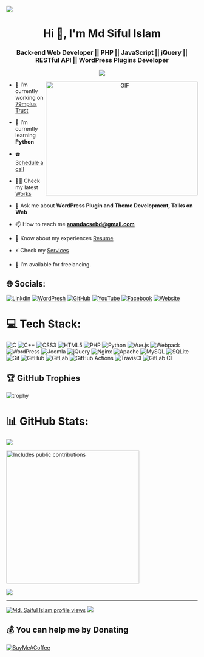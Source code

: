 ![](https://visitor-badge.glitch.me/badge?page_id=siananda.siananda)
<h1 align="center">Hi 👋, I'm Md Siful Islam</h1>
<h3 align="center">Back-end Web Developer || PHP || JavaScript || jQuery || RESTful API || WordPress Plugins Developer</h3>

<p align="center">
  <a href="#"><img src="https://readme-typing-svg.herokuapp.com?font=VT323&&size=35&duration=3500&pause=300&color=6A0572&center=true&vCenter=true&width=600&height=100&lines=Assalamu+Alaikum+Warahmatullah..&hearts;++;Hi+👋,+I'm+Md+Siful+Islam;Welcome+to+My+GitHub+Profile;Software+and+Computer+Engineer;Back-End+PHP+Developer;Hardworking+and+Ambitious;Music+and+Programming+Lover;Love+to+learn+new+stuffs..<3"></a>
</p>

<a target="_blank" align="center">
  <img align="right" top="500" height="300" width="400" alt="GIF" src="https://media.giphy.com/media/SWoSkN6DxTszqIKEqv/giphy.gif">
</a>

- 🔭 I’m currently working on [79mplus Trust](https://www.79mplus.com/)

- 🌱 I’m currently learning **Python**

- ☎️  [Schedule a call](https://siananda.me/#contact)

- 👨‍💻 Check my latest [Works](https://siananda.me/#portfolio)

- 💬 Ask me about **WordPress Plugin and Theme Development, Talks on Web**

- 📫 How to reach me **anandacsebd@gmail.com**

- 📄 Know about my experiences [Resume](https://siananda.me/#resume)

- ⚡ Check my [Services](https://siananda.me/#portfolio)

- 🤝 I’m available for freelancing.


## 🌐 Socials:
[![Linkdin](https://img.shields.io/badge/LinkedIn-0077B5?style=for-the-badge&logo=linkedin&logoColor=white)](https://www.linkedin.com/in/saiful-islam-ananda/) 
[![WordPresh](https://img.shields.io/badge/Wordpress-21759B?style=for-the-badge&logo=wordpress&logoColor=white)](https://profiles.wordpress.org/saifulananda/#content-plugins) 
[![GitHub](https://img.shields.io/badge/GitHub-100000?style=for-the-badge&logo=github&logoColor=white)](https://github.com/siananda) 
[![YouTube](https://img.shields.io/badge/YouTube-FF0000?style=for-the-badge&logo=youtube&logoColor=white)](https://github.com/siananda) 
[![Facebook](https://img.shields.io/badge/Facebook-1877F2?style=for-the-badge&logo=facebook&logoColor=white)](https://github.com/siananda) 
[![Website](https://img.shields.io/badge/website-000000?style=for-the-badge&logo=About.me&logoColor=white)](https://siananda.me/) 


# 💻 Tech Stack:
![C](https://img.shields.io/badge/c-%2300599C.svg?style=for-the-badge&logo=c&logoColor=white) ![C++](https://img.shields.io/badge/c++-%2300599C.svg?style=for-the-badge&logo=c%2B%2B&logoColor=white) ![CSS3](https://img.shields.io/badge/css3-%231572B6.svg?style=for-the-badge&logo=css3&logoColor=white) ![HTML5](https://img.shields.io/badge/html5-%23E34F26.svg?style=for-the-badge&logo=html5&logoColor=white) ![PHP](https://img.shields.io/badge/php-%23777BB4.svg?style=for-the-badge&logo=php&logoColor=white) ![Python](https://img.shields.io/badge/python-3670A0?style=for-the-badge&logo=python&logoColor=ffdd54) ![Vue.js](https://img.shields.io/badge/vue.js-%2335495e.svg?style=for-the-badge&logo=vuedotjs&logoColor=%234FC08D) ![Webpack](https://img.shields.io/badge/webpack-%238DD6F9.svg?style=for-the-badge&logo=webpack&logoColor=black) ![WordPress](https://img.shields.io/badge/WordPress-%23117AC9.svg?style=for-the-badge&logo=WordPress&logoColor=white) ![Joomla](https://img.shields.io/badge/joomla-%235091CD.svg?style=for-the-badge&logo=joomla&logoColor=white) ![jQuery](https://img.shields.io/badge/jquery-%230769AD.svg?style=for-the-badge&logo=jquery&logoColor=white) ![Nginx](https://img.shields.io/badge/nginx-%23009639.svg?style=for-the-badge&logo=nginx&logoColor=white) ![Apache](https://img.shields.io/badge/apache-%23D42029.svg?style=for-the-badge&logo=apache&logoColor=white) ![MySQL](https://img.shields.io/badge/mysql-4479A1.svg?style=for-the-badge&logo=mysql&logoColor=white) ![SQLite](https://img.shields.io/badge/sqlite-%2307405e.svg?style=for-the-badge&logo=sqlite&logoColor=white) ![Git](https://img.shields.io/badge/git-%23F05033.svg?style=for-the-badge&logo=git&logoColor=white) ![GitHub](https://img.shields.io/badge/github-%23121011.svg?style=for-the-badge&logo=github&logoColor=white) ![GitLab](https://img.shields.io/badge/gitlab-%23181717.svg?style=for-the-badge&logo=gitlab&logoColor=white) ![GitHub Actions](https://img.shields.io/badge/github%20actions-%232671E5.svg?style=for-the-badge&logo=githubactions&logoColor=white) ![TravisCI](https://img.shields.io/badge/travis%20ci-%232B2F33.svg?style=for-the-badge&logo=travis&logoColor=white) ![GitLab CI](https://img.shields.io/badge/gitlab%20CI-%23181717.svg?style=for-the-badge&logo=gitlab&logoColor=white)

## 🏆 GitHub Trophies
![trophy](https://github-profile-trophy.vercel.app/?username=siananda&theme=merko&no-frame=false&no-bg=true&margin-w=4)


# 📊 GitHub Stats:
![](https://githubstats-flax.vercel.app/api?username=siananda&theme=dracula&hide_border=false&include_all_commits=true&count_private=true&show_icons=true)

<p>
    <a href="https://vaunt.dev">
        <img src="https://api.vaunt.dev/v1/github/entities/siananda/contributions?format=svg" width="350" title="Includes public contributions"/>
    </a>
</p>

![](https://githubstats-flax.vercel.app/api/top-langs/?username=siananda&theme=dracula&hide_border=false&include_all_commits=true&count_private=true&layout=compact)

---
[![Md. Saiful Islam profile views](https://u8views.com/api/v1/github/profiles/10962969/views/day-week-month-total-count.svg)](https://u8views.com/github/siananda)
[![](https://visitcount.itsvg.in/api?id=siananda&label=Profile%20Views&pretty=false)](https://visitcount.itsvg.in)
## 💰 You can help me by Donating
[![BuyMeACoffee](https://img.shields.io/badge/Buy%20Me%20a%20Coffee-ffdd00?style=for-the-badge&logo=buy-me-a-coffee&logoColor=black)](#)
